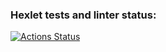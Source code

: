 ### Hexlet tests and linter status:
[![Actions Status](https://github.com/AlexNurseos/qa-engineer-project-85/actions/workflows/hexlet-check.yml/badge.svg)](https://github.com/AlexNurseos/qa-engineer-project-85/actions)